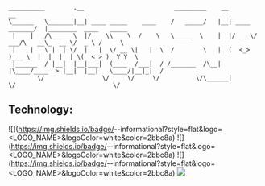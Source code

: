 ```
__________        .__                         _________    __                __                         
\______   \_______|__| ____ _____    ____    /   _____/   |__| ____  _______/  |________  ____   _____  
 |    |  _/\_  __ \  |/    \\__  \  /    \   \_____  \    |  |/  _ \/  ___/\   __\_  __ \/  _ \ /     \ 
 |    |   \ |  | \/  |   |  \/ __ \|   |  \  /        \   |  (  <_> )___ \  |  |  |  | \(  <_> )  Y Y  \
 |______  / |__|  |__|___|  (____  /___|  / /_______  /\__|  |\____/____  > |__|  |__|   \____/|__|_|  /
        \/                \/     \/     \/          \/\______|          \/                           \/ 
```
## Technology:
![](https://img.shields.io/badge/<OS>-<Arch Linux>-informational?style=flat&logo=<LOGO_NAME>&logoColor=white&color=2bbc8a)
![](https://img.shields.io/badge/<Programming Language>-<C>-informational?style=flat&logo=<LOGO_NAME>&logoColor=white&color=2bbc8a)
![](https://img.shields.io/badge/<Scripting Language>-<Python>-informational?style=flat&logo=<LOGO_NAME>&logoColor=white&color=2bbc8a)
![](https://img.shields.io/badge/<Shell>-<Bash>-informational?style=flat&logo=<LOGO_NAME>&logoColor=white&color=2bbc8a)

